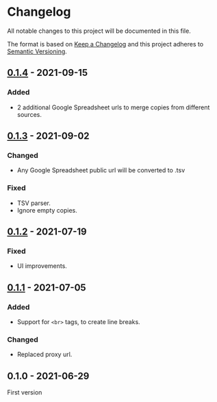 # Changelog

All notable changes to this project will be documented in this file.

The format is based on [Keep a Changelog](http://keepachangelog.com/) and this
project adheres to [Semantic Versioning](http://semver.org/).

## [0.1.4] - 2021-09-15
### Added
- 2 additional Google Spreadsheet urls to merge copies from different sources.

## [0.1.3] - 2021-09-02
### Changed
- Any Google Spreadsheet public url will be converted to .tsv

### Fixed
- TSV parser.
- Ignore empty copies.

## [0.1.2] - 2021-07-19
### Fixed
- UI improvements.

## [0.1.1] - 2021-07-05
### Added
- Support for `<br>` tags, to create line breaks.

### Changed
- Replaced proxy url.

## 0.1.0 - 2021-06-29
First version

[0.1.4]: https://github.com/marketgoo/figma-copies/compare/v0.1.3...v0.1.4
[0.1.3]: https://github.com/marketgoo/figma-copies/compare/v0.1.2...v0.1.3
[0.1.2]: https://github.com/marketgoo/figma-copies/compare/v0.1.1...v0.1.2
[0.1.1]: https://github.com/marketgoo/figma-copies/compare/v0.1.0...v0.1.1
